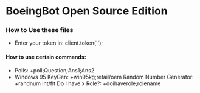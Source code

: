 # BoeingBot Open Source Edition
### How to Use these files
* Enter your token in:
client.token('');
#### How to use certain commands:
* Polls:
+poll;Question;Ans1;Ans2
* Windows 95 KeyGen:
+win95kg;retail/oem
Random Number Generator: 
+randnum int/flt
Do I have x Role?:
+doihaverole;rolename
